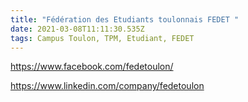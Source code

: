 ```yaml
---
title: "Fédération des Etudiants toulonnais FEDET "
date: 2021-03-08T11:11:30.535Z
tags: Campus Toulon, TPM, Etudiant, FEDET
---
```

<https://www.facebook.com/fedetoulon/>

<https://www.linkedin.com/company/fedetoulon>